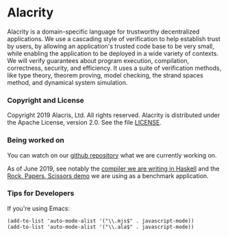 # Alacrity

Alacrity is a domain-specific language for trustworthy decentralized
applications. We use a cascading style of verification to
help establish trust by users, by allowing an application's
trusted code base to be very small,
while enabling the application to be deployed in a wide variety of contexts.
We will verify guarantees about program execution, compilation, correctness,
security, and efficiency. It uses a suite of verification methods,
like type theory, theorem proving, model checking, the strand spaces
method, and dynamical system simulation.

### Copyright and License

Copyright 2019 Alacris, Ltd. All rights reserved.
Alacrity is distributed under the Apache License, version 2.0. See the file [LICENSE](LICENSE).


### Being worked on

You can watch on our [github repository](https://github.com/AlacrisIO/alacrity)
what we are currently working on.

As of June 2019, see notably the [compiler we are writing in Haskell](hs/alacrity/)
and the [Rock, Papers, Scissors demo](examples/rps-auto) we are using as a benchmark application.


### Tips for Developers

If you're using Emacs:
```
(add-to-list 'auto-mode-alist '("\\.mjs$" . javascript-mode))
(add-to-list 'auto-mode-alist '("\\.ala$" . javascript-mode))
```
